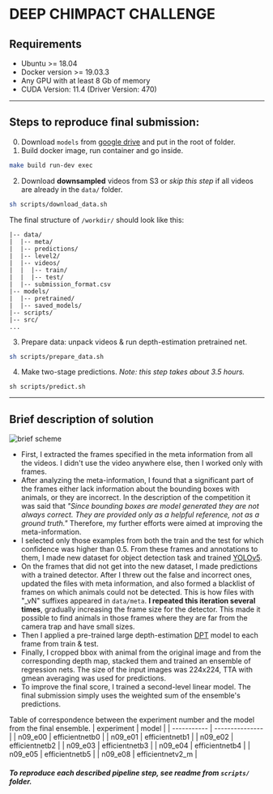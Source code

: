 # DEEP CHIMPACT CHALLENGE

## Requirements
- Ubuntu >= 18.04
- Docker version >= 19.03.3
- Any GPU with at least 8 Gb of memory
- CUDA Version: 11.4 (Driver Version: 470)
---
## Steps to reproduce final submission:
0. Download `models` from [google drive](https://drive.google.com/drive/folders/1YoibyArJoocgjbXE7soBL5dqEjyPYKUn?usp=sharing) and put in the root of folder.
1. Build docker image, run container and go inside.
```bash
make build run-dev exec
```
2. Download **downsampled** videos from S3 or *skip this step* if all videos are already in the `data/` folder.
```bash
sh scripts/download_data.sh
```
The final structure of `/workdir/` should look like this:
```
|-- data/
|  |-- meta/
|  |-- predictions/
|  |-- level2/
|  |-- videos/
|  |  |-- train/
|  |  |-- test/
|  |-- submission_format.csv
|-- models/
|  |-- pretrained/
|  |-- saved_models/
|-- scripts/
|-- src/
...
```
3. Prepare data: unpack videos & run depth-estimation pretrained net.
```bash
sh scripts/prepare_data.sh
```
4. Make two-stage predictions.
*Note: this step takes about 3.5 hours.*
```
sh scripts/predict.sh
```
---
## Brief description of solution
![brief scheme](../master/docs/brief_scheme.png?raw=true)
- First, I extracted the frames specified in the meta information from all the videos. I didn't use the video anywhere else, then I worked only with frames.
- After analyzing the meta-information, I found that a significant part of the frames either lack information about the bounding boxes with animals, or they are incorrect.
In the description of the competition it was said that *"Since bounding boxes are model generated they are not always correct. They are provided only as a helpful reference, not as a ground truth."*
Therefore, my further efforts were aimed at improving the meta-information.
- I selected only those examples from both the train and the test for which confidence was higher than 0.5.
From these frames and annotations to them, I made new dataset for object detection task and trained [YOLOv5](https://github.com/ultralytics/yolov5).
- On the frames that did not get into the new dataset, I made predictions with a trained detector.
After I threw out the false and incorrect ones, updated the files with meta information, and also formed a blacklist of frames on which animals could not be detected. This is how files with "_vN" suffixes appeared in `data/meta`.
**I repeated this iteration several times**, gradually increasing the frame size for the detector. This made it possible to find animals in those frames where they are far from the camera trap and have small sizes.
- Then I applied a pre-trained large depth-estimation [DPT](https://github.com/isl-org/DPT) model to each frame from train & test.
- Finally, I cropped bbox with animal from the original image and from the corresponding depth map, stacked them and trained an ensemble of regression nets. The size of the input images was 224x224, TTA with gmean averaging was used for predictions.
- To improve the final score, I trained a second-level linear model. The final submission simply uses the weighted sum of the ensemble's predictions.

Table of correspondence between the experiment number and the model from the final ensemble.
| experiment      | model |
| ----------- | --------------- |
|  n09_e00    | efficientnetb0  |
|  n09_e01    | efficientnetb1  |
|  n09_e02    | efficientnetb2  |
|  n09_e03    | efficientnetb3  |
|  n09_e04    | efficientnetb4  |
|  n09_e05    | efficientnetb5  |
|  n09_e08    | efficientnetv2_m  |

##### To reproduce each described pipeline step, see readme from `scripts/` folder.
